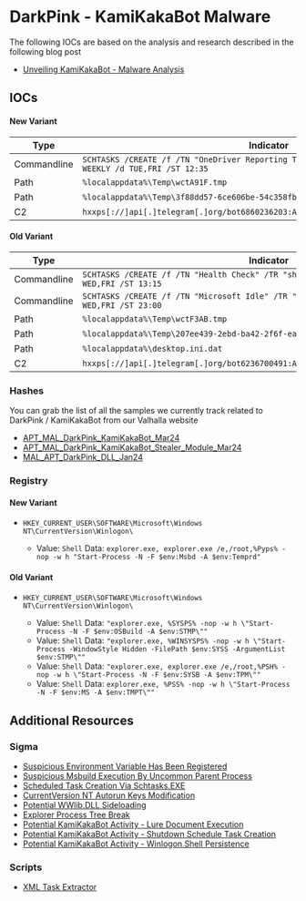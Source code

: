 # DarkPink - KamiKakaBot Malware

The following IOCs are based on the analysis and research described in the following blog post

- [Unveiling KamiKakaBot - Malware Analysis](https://www.nextron-systems.com/2024/03/22/unveiling-kamikakabot-malware-analysis/)

## IOCs

#### New Variant

| Type | Indicator |
| ---- | ---- |
| Commandline | `SCHTASKS /CREATE /f /TN "OneDriver Reporting Task" /TR "shutdown /l /f" /SC WEEKLY /d TUE,FRI /ST 12:35` |
| Path | `%localappdata%\Temp\wctA91F.tmp` |
| Path | `%localappdata%\Temp\3f88dd57-6ce606be-54c358fb-c566587a.tmp` |
| C2 | `hxxps[://]api[.]telegram[.]org/bot6860236203:AAFrlFzcLuyXU4HxKisFUhvhwKucyL4rDS0` |

#### Old Variant

| Type | Indicator |
| ---- | ---- |
| Commandline | `SCHTASKS /CREATE /f /TN "Health Check" /TR "shutdown /l /f" /SC WEEKLY /d WED,FRI /ST 13:15` |
| Commandline | `SCHTASKS /CREATE /f /TN "Microsoft Idle" /TR "shutdown /l /f" /SC WEEKLY /d WED,FRI /ST 23:00` |
| Path | `%localappdata%\Temp\wctF3AB.tmp` |
| Path | `%localappdata%\Temp\207ee439-2ebd-ba42-2f6f-ea02adb4a830.tmp` |
| Path | `%localappdata%\desktop.ini.dat` |
| C2 | `hxxps[://]api[.]telegram[.]org/bot6236700491:AAEcSXSg2mYbr8ydVVlOaJXJloWVRzoMwdM` |

### Hashes

You can grab the list of all the samples we currently track related to DarkPink / KamiKakaBot from our Valhalla website

- [APT_MAL_DarkPink_KamiKakaBot_Mar24](https://valhalla.nextron-systems.com/info/rule/APT_MAL_DarkPink_KamiKakaBot_Mar24)
- [APT_MAL_DarkPink_KamiKakaBot_Stealer_Module_Mar24](https://valhalla.nextron-systems.com/info/rule/APT_MAL_DarkPink_KamiKakaBot_Stealer_Module_Mar24)
- [MAL_APT_DarkPink_DLL_Jan24](https://valhalla.nextron-systems.com/info/rule/MAL_APT_DarkPink_DLL_Jan24)

### Registry 

#### New Variant

- `HKEY_CURRENT_USER\SOFTWARE\Microsoft\Windows NT\CurrentVersion\Winlogon\`

    - Value: `Shell` Data: `explorer.exe, explorer.exe /e,/root,%Pyps% -nop -w h "Start-Process -N -F $env:Msbd -A $env:Temprd"`

#### Old Variant

- `HKEY_CURRENT_USER\SOFTWARE\Microsoft\Windows NT\CurrentVersion\Winlogon\`

    - Value: `Shell` Data: `"explorer.exe, %SYSPS% -nop -w h \"Start-Process -N -F $env:OSBuild -A $env:STMP\""`
    - Value: `Shell` Data: `"explorer.exe, %WINSYSPS% -nop -w h \"Start-Process -WindowStyle Hidden -FilePath $env:SYSS -ArgumentList $env:STMP\""`
    - Value: `Shell` Data: `"explorer.exe, explorer.exe /e,/root,%PSH% -nop -w h \"Start-Process -N -F $env:SYSB -A $env:TPM\""`
    - Value: `Shell` Data: `explorer.exe, %PSS% -nop -w h \"Start-Process -N -F $env:MS -A $env:TMPT\""`

## Additional Resources

### Sigma

- [Suspicious Environment Variable Has Been Registered](https://github.com/SigmaHQ/sigma/blob/961932ee3fa9751c8f91599b70ede33bc72d90eb/rules/windows/registry/registry_set/registry_set_suspicious_env_variables.yml)
- [Suspicious Msbuild Execution By Uncommon Parent Process](https://github.com/SigmaHQ/sigma/blob/961932ee3fa9751c8f91599b70ede33bc72d90eb/rules/windows/process_creation/proc_creation_win_msbuild_susp_parent_process.yml)
- [Scheduled Task Creation Via Schtasks.EXE](https://github.com/SigmaHQ/sigma/blob/961932ee3fa9751c8f91599b70ede33bc72d90eb/rules/windows/process_creation/proc_creation_win_schtasks_creation.yml)
- [CurrentVersion NT Autorun Keys Modification](https://github.com/SigmaHQ/sigma/blob/961932ee3fa9751c8f91599b70ede33bc72d90eb/rules/windows/registry/registry_set/registry_set_asep_reg_keys_modification_currentversion_nt.yml)
- [Potential WWlib.DLL Sideloading](https://github.com/SigmaHQ/sigma/blob/961932ee3fa9751c8f91599b70ede33bc72d90eb/rules/windows/image_load/image_load_side_load_wwlib.yml)
- [Explorer Process Tree Break](https://github.com/SigmaHQ/sigma/blob/961932ee3fa9751c8f91599b70ede33bc72d90eb/rules/windows/process_creation/proc_creation_win_explorer_break_process_tree.yml)
- [Potential KamiKakaBot Activity - Lure Document Execution](https://github.com/SigmaHQ/sigma/blob/c0f77338374eb0ef33830182f423f8a79fca6420/rules-emerging-threats/2024/Malware/KamiKakaBot/proc_creation_win_malware_kamikakabot_lnk_lure_execution.yml)
- [Potential KamiKakaBot Activity - Shutdown Schedule Task Creation](https://github.com/SigmaHQ/sigma/blob/c0f77338374eb0ef33830182f423f8a79fca6420/rules-emerging-threats/2024/Malware/KamiKakaBot/proc_creation_win_malware_kamikakabot_schtasks_persistence.yml)
- [Potential KamiKakaBot Activity - Winlogon Shell Persistence](https://github.com/SigmaHQ/sigma/blob/c0f77338374eb0ef33830182f423f8a79fca6420/rules-emerging-threats/2024/Malware/KamiKakaBot/registry_set_malware_kamikakabot_winlogon_persistence.yml)

### Scripts

- [XML Task Extractor](./scripts/XML-Task-Extractor.py)
